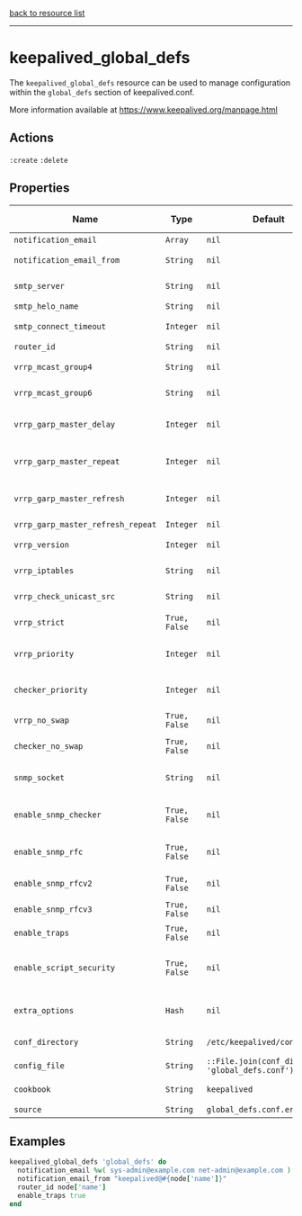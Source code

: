 [back to resource list](https://github.com/sous-chefs/keepalived#resources)

---

# keepalived_global_defs

The `keepalived_global_defs` resource can be used to manage configuration within the `global_defs` section of keepalived.conf.

More information available at <https://www.keepalived.org/manpage.html>

## Actions

`:create`
`:delete`

## Properties

| Name                            | Type        |  Default | Description | Allowed Values |
--------------------------------- | ----------- | -------- | ----------- | -------------- |
| `notification_email`              | `Array`       | `nil` | Set of email To: notify | |
| `notification_email_from`         | `String`      | `nil` | email from address that will be in the header | |
| `smtp_server`                     | `String`      | `nil` | Remote SMTP server used to send notification email | |
| `smtp_helo_name`                  | `String`      | `nil` | Name to use in HELO messages | |
| `smtp_connect_timeout`            | `Integer`     | `nil` | SMTP server connection timeout in seconds | |
| `router_id`                       | `String`      | `nil` | String identifying the machine | |
| `vrrp_mcast_group4`               | `String`      | `nil` | Multicast Group to use for IPv4 VRRP adverts | |
| `vrrp_mcast_group6`               | `String`      | `nil` | Multicast Group to use for IPv6 VRRP adverts | |
| `vrrp_garp_master_delay`          | `Integer`     | `nil` | delay for second set of gratuitous ARPs after transition to MASTER | |
| `vrrp_garp_master_repeat`         | `Integer`     | `nil` | number of gratuitous ARP messages to send at a time after transitioning to MASTER | |
| `vrrp_garp_master_refresh`        | `Integer`     | `nil` | minimum time interval for refreshing gratuitous ARPs while MASTER | |
| `vrrp_garp_master_refresh_repeat` | `Integer`     | `nil` | vrrp_garp_master_refresh_repeat | |
| `vrrp_version`                    | `Integer`     | `nil` | Set the default VRRP version to use | `2` or `3`|
| `vrrp_iptables`                   | `String`      | `nil` | Specify the iptables chain for v3 vrrp| |
| `vrrp_check_unicast_src`          | `String`      | `nil` | The following enables checking that when in unicast mode | |
| `vrrp_strict`                     | `True, False` | `nil` | Enforce strict VRRP protocol compliance | |
| `vrrp_priority`                   | `Integer`     | `nil` | Set the vrrp child process priority (Negative values increase priority) | between `-20` and `19` |
| `checker_priority`                | `Integer`     | `nil` | Set the checker child process priority | between `-20` and `19` |
| `vrrp_no_swap`                    | `True, False` | `nil` | Set the vrrp child process non swappable | |
| `checker_no_swap`                 | `True, False` | `nil` | Set the checker child process non swappable | |
| `snmp_socket`                     | `String`      | `nil` | Specify socket to use for connecting to SNMP master agent | |
| `enable_snmp_checker`             | `True, False` | `nil` | enable SNMP handling of checker element of KEEPALIVED MIB | |
| `enable_snmp_rfc`                 | `True, False` | `nil` | enable SNMP handling of RFC2787 and RFC6527 VRRP MIBs | |
| `enable_snmp_rfcv2`               | `True, False` | `nil` | enable SNMP handling of RFC2787 VRRP MIB | |
| `enable_snmp_rfcv3`               | `True, False` | `nil` | enable SNMP handling of RFC2787 VRRP MIB | |
| `enable_traps`                    | `True, False` | `nil` | enable SNMP traps | |
| `enable_script_security`          | `True, False` | `nil` | Don't run scripts configured to be run as root if any part of the path is writable by a non-root user | |
| `extra_options` | `Hash` | `nil` | A hash of additional options for the config file that are not yet exposed as properties | |
| `conf_directory` | `String` | `/etc/keepalived/conf.d` | directory for the config file to reside in | |
| `config_file` | `String` | `::File.join(conf_directory, 'global_defs.conf')` | full path to the config file | |
| `cookbook` | `String` | `keepalived` | Which cookbook to look in for the template | |
| `source` | `String` | `global_defs.conf.erb` | Name of the template to render | |

## Examples

```ruby
keepalived_global_defs 'global_defs' do
  notification_email %w( sys-admin@example.com net-admin@example.com )
  notification_email_from "keepalived@#{node['name']}"
  router_id node['name']
  enable_traps true
end
```
